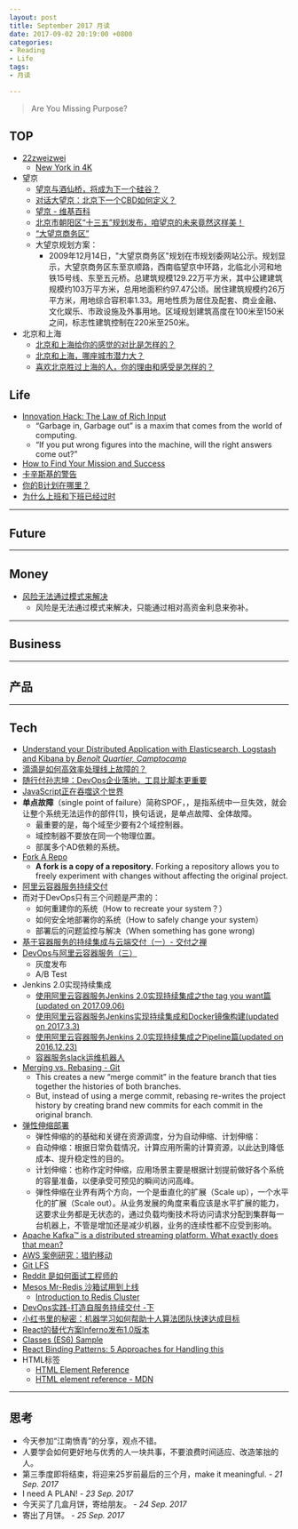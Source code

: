 ```yaml
---
layout: post
title: September 2017 月读
date: 2017-09-02 20:19:00 +0800
categories:
- Reading
- Life
tags:
- 月读

---
```


<blockquote class="blockquote-center">
<p>Are You Missing Purpose? </p>
</blockquote>

## TOP

- [22zweizwei](https://www.youtube.com/user/22zweizwei/feed)
	- [New York in 4K](https://www.youtube.com/watch?v=TmDKbUrSYxQ)
- 望京
	- [望京与酒仙桥，将成为下一个硅谷？](http://www.cyzone.cn/a/20160420/294366.html)
	- [对话大望京：北京下一个CBD如何定义？](http://sydc.sina.com.cn/dichan/2014-10-24/8199/2014/1024/13369.shtml)
	- [望京 - 维基百科](https://zh.wikipedia.org/wiki/%E6%9C%9B%E4%BA%AC)
	- [北京市朝阳区“十三五”规划发布，咱望京的未来竟然这样美！](http://blog.sina.com.cn/s/blog_506718590102ycr4.html)
	- [“大望京商务区”](http://house.china.com.cn/topic/dwj/)
	- 大望京规划方案：
		- 2009年12月14日，"大望京商务区"规划在市规划委网站公示。规划显示，大望京商务区东至京顺路，西南临望京中环路，北临北小河和地铁15号线、东至五元桥。总建筑规模129.22万平方米，其中公建建筑规模约103万平方米，总用地面积约97.47公顷。居住建筑规模约26万平方米，用地综合容积率1.33。用地性质为居住及配套、商业金融、文化娱乐、市政设施及外事用地。区域规划建筑高度在100米至150米之间，标志性建筑控制在220米至250米。
- 北京和上海
	- [北京和上海给你的感觉的对比是怎样的？](https://www.zhihu.com/question/21727056)
	- [北京和上海，哪座城市潜力大？](https://www.zhihu.com/question/38645019)
	- [喜欢北京胜过上海的人，你的理由和感受是怎样的？](https://www.zhihu.com/question/20370187)


## Life

- [Innovation Hack: The Law of Rich Input](https://medium.com/the-mission/innovation-hack-the-law-of-rich-input-d43d8f4e1911)
	- “Garbage in, Garbage out” is a maxim that comes from the world of computing.
	- “If you put wrong figures into the machine, will the right answers come out?”
- [How to Find Your Mission and Success](https://medium.com/the-mission/how-to-find-your-mission-and-success-f24b9cd69fcb)
- [卡辛斯基的警告](http://survivor.ruanyifeng.com/future/unabomber.html)
- [你的B计划在哪里？](http://survivor.ruanyifeng.com/plan-b/plan-b.html)
- [为什么上班和下班已经过时](http://survivor.ruanyifeng.com/collapse/remote-work.html)

----

## Future




----

## Money

- [风险无法通过模式来解决](https://zhuanlan.zhihu.com/p/28683047)
	- 风险是无法通过模式来解决，只能通过相对高资金利息来弥补。

----

## Business




----

## 产品



----

## Tech

- [Understand your Distributed Application with Elasticsearch, Logstash and Kibana by *Benoît Quartier, Camptocamp*](https://portal.klewel.com/watch/webcast/elasticsearch-meetup-november-2016/talk/1)
- [滴滴是如何高效率处理线上故障的？](http://www.infoq.com/cn/news/2017/08/didi-ops-practise)
- [随行付孙志坤：DevOps企业落地，工具比脚本更重要](https://mp.weixin.qq.com/s?__biz=MzIzNjUxMzk2NQ==&mid=2247485633&idx=1&sn=ce24f039077b6baf6e6e2fd6ba3e7adb)
- [JavaScript正在吞噬这个世界](http://www.infoq.com/cn/news/2017/08/JavaScript-eating-world)
- **单点故障**（single point of failure）简称SPOF，，是指系统中一旦失效，就会让整个系统无法运作的部件[1]，换句话说，是单点故障、全体故障。
	- 最重要的是，每个域至少要有2个域控制器。
	- 域控制器不要放在同一个物理位置。
	- 部属多个AD依赖的系统。
- [Fork A Repo](https://help.github.com/articles/fork-a-repo/)
	- **A fork is a copy of a repository.** Forking a repository allows you to freely experiment with changes without affecting the original project.
- [阿里云容器服务持续交付](https://github.com/AliyunContainerService/DevOps)
- 而对于DevOps只有三个问题是严肃的：
	- 如何重建你的系统（How to recreate your system？）
	- 如何安全地部署你的系统（How to safely change your system）
	- 部署后的问题监控与解决（When something has gone wrong)
- [基于容器服务的持续集成与云端交付（一）- 交付之禅](http://www.infoq.com/cn/articles/CICDInCaaS-DeliveryPrinciple)
- [DevOps与阿里云容器服务（三）](https://yq.aliyun.com/articles/58414)
	- 灰度发布
	- A/B Test
- Jenkins 2.0实现持续集成
	- [使用阿里云容器服务Jenkins 2.0实现持续集成之the tag you want篇(updated on 2017.09.06)](https://yq.aliyun.com/articles/72703)
	- [使用阿里云容器服务Jenkins实现持续集成和Docker镜像构建(updated on 2017.3.3)](https://yq.aliyun.com/articles/53971)
	- [使用阿里云容器服务Jenkins 2.0实现持续集成之Pipeline篇(updated on 2016.12.23)](https://yq.aliyun.com/articles/64970)
	- [容器服务slack运维机器人](https://yq.aliyun.com/articles/58422)
- [Merging vs. Rebasing - Git](https://www.atlassian.com/git/tutorials/merging-vs-rebasing)
	- This creates a new “merge commit” in the feature branch that ties together the histories of both branches.
	- But, instead of using a merge commit, rebasing re-writes the project history by creating brand new commits for each commit in the original branch.
- [弹性伸缩部署](https://yq.aliyun.com/articles/4226)
	- 弹性伸缩的的基础和关键在资源调度，分为自动伸缩、计划伸缩：
	- 自动伸缩：根据日常负载情况，计算应用所需的计算资源，以此达到降低成本、提升稳定性的目的。
	- 计划伸缩：也称作定时伸缩，应用场景主要是根据计划提前做好各个系统的容量准备，以便承受可预见的瞬间访问高峰。
	- 弹性伸缩在业界有两个方向，一个是垂直化的扩展（Scale up），一个水平化的扩展（Scale out）。从业务发展的角度来看应该是水平扩展的能力，这要求业务都是无状态的，通过负载均衡技术将访问请求分配到集群每一台机器上，不管是增加还是减少机器，业务的连续性都不应受到影响。
- [Apache Kafka™ is a distributed streaming platform. What exactly does that mean?](https://kafka.apache.org/intro.html)
- [AWS 案例研究：猎豹移动](https://aws.amazon.com/cn/solutions/case-studies/cheetah-mobile/?hp=tile)
- [Git LFS](https://www.atlassian.com/git/tutorials/git-lfs)
- [Reddit 是如何面试工程师的](https://mp.weixin.qq.com/s?__biz=MzIwMzg1ODcwMw==&mid=2247486804&idx=1&sn=0f8a9e8e0ef78ee3c817100921286bdf)
- [Mesos Mr-Redis 沙箱试用到上线](http://dockone.io/article/2658)
	- [Introduction to Redis Cluster](http://intro2libsys.com/focused-redis-topics/day-one/intro-redis-cluster)
- [DevOps实践-打造自服务持续交付 -下](http://www.infoq.com/cn/articles/devops--build-self-service-continuous-delivery-part02)
- [小红书里的秘密：机器学习如何帮助十人算法团队快速达成目标](https://mp.weixin.qq.com/s?__biz=MzA5NzkxMzg1Nw==&mid=2653162991&idx=1&sn=0340dab728514c9998f6af10aab4d412)
- [React的替代方案Inferno发布1.0版本](http://www.infoq.com/cn/news/2017/01/inferno-1-react-javascript)
- [Classes (ES6) Sample](https://googlechrome.github.io/samples/classes-es6/)
- [React Binding Patterns: 5 Approaches for Handling this](https://medium.freecodecamp.org/react-binding-patterns-5-approaches-for-handling-this-92c651b5af56)
- HTML标签
	- [HTML Element Reference](https://www.w3schools.com/TAgs/ref_byfunc.asp)
	- [HTML element reference - MDN](https://developer.mozilla.org/en-US/docs/Web/HTML/Element)


----

## 思考

- 今天参加“江南愤青”的分享，观点不错。
- 人要学会如何更好地与优秀的人一块共事，不要浪费时间适应、改造笨拙的人。
- 第三季度即将结束，将迎来25岁前最后的三个月，make it meaningful. *- 21 Sep. 2017*
- I need A PLAN! *- 23 Sep. 2017*
- 今天买了几盒月饼，寄给朋友。 *- 24 Sep. 2017*
- 寄出了月饼。 *- 25 Sep. 2017*
